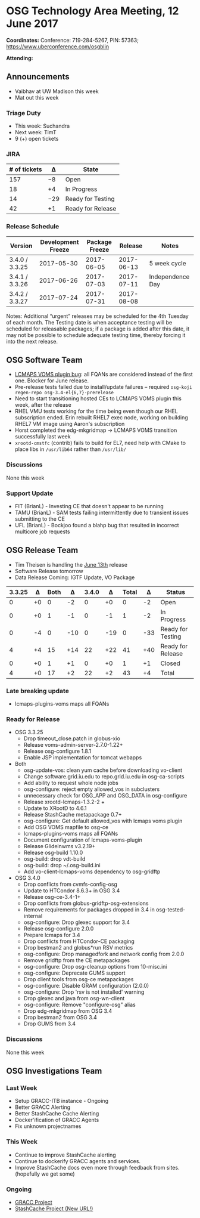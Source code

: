 # OSG Technology Area Meeting, 12 June 2017

**Coordinates:** Conference: 719-284-5267, PIN: 57363; <https://www.uberconference.com/osgblin>  

**Attending:**   


## Announcements

-   Vaibhav at UW Madison this week
-   Mat out this week


### Triage Duty

-   This week: Suchandra
-   Next week: TimT
-   9 (+) open tickets


### JIRA

| # of tickets | &Delta;   | State             |
|------------ |--------- |----------------- |
| 157          | &minus;8  | Open              |
| 18           | +4        | In Progress       |
| 14           | &minus;29 | Ready for Testing |
| 42           | +1        | Ready for Release |


### Release Schedule

| Version        | Development Freeze | Package Freeze | Release    | Notes            |
|-------------- |------------------ |-------------- |---------- |---------------- |
| 3.4.0 / 3.3.25 | 2017-05-30         | 2017-06-05     | 2017-06-13 | 5 week cycle     |
| 3.4.1 / 3.3.26 | 2017-06-26         | 2017-07-03     | 2017-07-11 | Independence Day |
| 3.4.2 / 3.3.27 | 2017-07-24         | 2017-07-31     | 2017-08-08 |                  |

Notes: Additional “urgent” releases may be scheduled for the 4th Tuesday of each month. The Testing date is when acceptance testing will be scheduled for releasable packages; if a package is added after this date, it may not be possible to schedule adequate testing time, thereby forcing it into the next release.  


## OSG Software Team

-   [LCMAPS VOMS plugin bug](https://jira.opensciencegrid.org/browse/SOFTWARE-2771): all FQANs are considered instead of the first one. Blocker for June release.
-   Pre-release tests failed due to install/update failures &#x2013; required `osg-koji regen-repo osg-3.4-el{6,7}-prerelease`
-   Need to start transitioning hosted CEs to LCMAPS VOMS plugin this week, after the release
-   RHEL VMU tests working for the time being even though our RHEL subscription ended. Erin rebuilt RHEL7 exec node, working on building RHEL7 VM image using Aaron's subscription
-   Horst completed the edg-mkgridmap -> LCMAPS VOMS transition successfully last week
-   `xrootd-cmstfc` (contrib) fails to build for EL7, need help with CMake to place libs in `/usr/lib64` rather than `/usr/lib/`


### Discussions

None this week  


### Support Update

-   FIT (BrianL) - Investing CE that doesn't appear to be running
-   TAMU (BrianL) - SAM tests failing intermittently due to transient issues submitting to the CE
-   UFL (BrianL) - Bockjoo found a blahp bug that resulted in incorrect multicore job requests


## OSG Release Team

-   Tim Theisen is handling the [June 13th](https://jira.opensciencegrid.org/issues/?filter=15254&jql=project%2520%253D%2520SOFTWARE%2520AND%2520labels%2520in%2520(3.3.25%252C%25203.4.0)%2520ORDER%2520BY%2520status%2520ASC%252C%2520priority%2520DESC%252C%2520assignee%2520ASC) release
-   Software Release tomorrow
-   Data Release Coming: IGTF Update, VO Package

| 3.3.25 | &Delta;  | Both | &Delta;  | 3.4.0 | &Delta;   | Total | &Delta;   | Status            |
| ------ | -------- | ---- | -------- | ----- | --------- | ----- | --------- | ----------------- |
| 0      | +0       | 0    | -2       | 0     | +0        | 0     | -2        | Open              |
| 0      | +0       | 1    | -1       | 0     | -1        | 1     | -2        | In Progress       |
| 0      | -4       | 0    | -10      | 0     | -19       | 0     | -33       | Ready for Testing |
| 4      | +4       | 15   | +14      | 22    | +22       | 41    | +40       | Ready for Release |
| 0      | +0       | 1    | +1       | 0     | +0        | 1     | +1        | Closed            |
| 4      | +0       | 17   | +2       | 22    | +2        | 43    | +4        | Total             |

### Late breaking update
- lcmaps-plugins-voms maps all FQANs

### Ready for Release

-   OSG 3.3.25
    -   Drop timeout\_close.patch in globus-xio
    -   Release voms-admin-server-2.7.0-1.22+
    -   Release osg-configure 1.8.1
    -   Enable JSP implementation for tomcat webapps
-   Both
    -   osg-update-vos: clean yum cache before downloading vo-client
    -   Change software.grid.iu.edu to repo.grid.iu.edu in osg-ca-scripts
    -   Add ability to request whole node jobs
    -   osg-configure: reject empty allowed\_vos in subclusters
    -   unnecessary check for OSG\_APP and OSG\_DATA in osg-configure
    -   Release xrootd-lcmaps-1.3.2-2 +
    -   Update to XRootD to 4.6.1
    -   Release StashCache metapackage 0.7+
    -   osg-configure: Get default allowed\_vos with lcmaps voms plugin
    -   Add OSG VOMS mapfile to osg-ce
    -   lcmaps-plugins-voms maps all FQANs
    -   Document configuration of lcmaps-voms-plugin
    -   Release Glideinwms v3.2.19+
    -   Release osg-build 1.10.0
    -   osg-build: drop vdt-build
    -   osg-build: drop ~/.osg-build.ini
    -   Add vo-client-lcmaps-voms dependency to osg-gridftp
-   OSG 3.4.0
    -   Drop conflicts from cvmfs-config-osg
    -   Update to HTCondor 8.6.3+ in OSG 3.4
    -   Release osg-ce-3.4-1+
    -   Drop conflicts from globus-gridftp-osg-extensions
    -   Remove requirements for packages dropped in 3.4 in osg-tested-internal
    -   osg-configure: Drop glexec support for 3.4
    -   Release osg-configure 2.0.0
    -   Prepare lcmaps for 3.4
    -   Drop conflicts from HTCondor-CE packaging
    -   Drop bestman2 and globus\*run RSV metrics
    -   osg-configure: Drop managedfork and network config from 2.0.0
    -   Remove gridftp from the CE metapackages
    -   osg-configure: Drop osg-cleanup options from 10-misc.ini
    -   osg-configure: Deprecate GUMS support
    -   Drop client tools from osg-ce metapackages
    -   osg-configure: Disable GRAM configuration (2.0.0)
    -   osg-configure: Drop 'rsv is not installed' warning
    -   Drop glexec and java from osg-wn-client
    -   osg-configure: Remove "configure-osg" alias
    -   Drop edg-mkgridmap from OSG 3.4
    -   Drop bestman2 from OSG 3.4
    -   Drop GUMS from 3.4


### Discussions

None this week


## OSG Investigations Team


### Last Week

-   Setup GRACC-ITB instance - Ongoing
-   Better GRACC Alerting
-   Better StashCache Cache Alerting
-   Docker'ification of GRACC Agents
-   Fix unknown projectnames


### This Week

-   Continue to improve StashCache alerting
-   Continue to dockerify GRACC agents and services.
-   Improve StashCache docs even more through feedback from sites. (hopefully we get some)


### Ongoing

-   [GRACC Project](https://jira.opensciencegrid.org/projects/GRACC/)
-   [StashCache Project (New URL!)](https://opensciencegrid.github.io/StashCache/)
